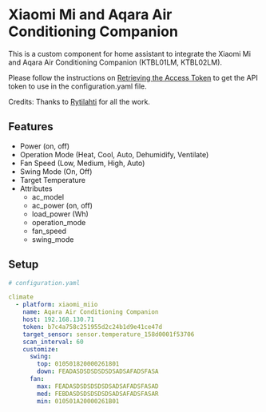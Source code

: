 # Xiaomi Mi and Aqara Air Conditioning Companion

This is a custom component for home assistant to integrate the Xiaomi Mi and Aqara Air Conditioning Companion (KTBL01LM, KTBL02LM).

Please follow the instructions on [Retrieving the Access Token](https://home-assistant.io/components/xiaomi/#retrieving-the-access-token) to get the API token to use in the configuration.yaml file.

Credits: Thanks to [Rytilahti](https://github.com/rytilahti/python-miio) for all the work.

## Features
* Power (on, off)
* Operation Mode (Heat, Cool, Auto, Dehumidify, Ventilate)
* Fan Speed (Low, Medium, High, Auto)
* Swing Mode (On, Off)
* Target Temperature
* Attributes
  - ac_model
  - ac_power (on, off)
  - load_power (Wh)
  - operation_mode
  - fan_speed
  - swing_mode

## Setup

```yaml
# configuration.yaml

climate
  - platform: xiaomi_miio
    name: Aqara Air Conditioning Companion
    host: 192.168.130.71
    token: b7c4a758c251955d2c24b1d9e41ce47d
    target_sensor: sensor.temperature_158d0001f53706
    scan_interval: 60
    customize:
      swing:
        top: 010501820000261801
        down: FEADASDSDSDSDSDSADSAFADSFASA
      fan:
        max: FEADASDSDSDSDSDSADSAFADSFASAD
        med: FEBDASDSDSDSDSDSADSAFADSFASAR
        min: 010501A20000261B01
```
